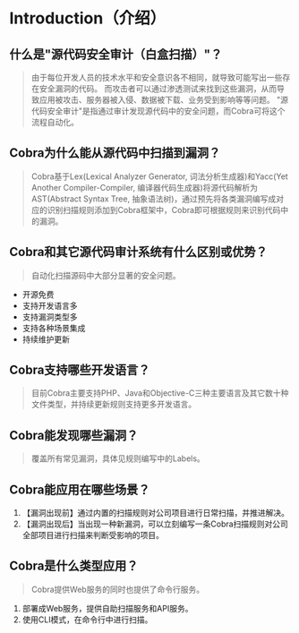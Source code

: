 # Introduction（介绍）

## 什么是"源代码安全审计（白盒扫描）"？
> 由于每位开发人员的技术水平和安全意识各不相同，就导致可能写出一些存在安全漏洞的代码。
> 而攻击者可以通过渗透测试来找到这些漏洞，从而导致应用被攻击、服务器被入侵、数据被下载、业务受到影响等等问题。
> "源代码安全审计"是指通过审计发现源代码中的安全问题，而Cobra可将这个流程自动化。

## Cobra为什么能从源代码中扫描到漏洞？
> Cobra基于Lex(Lexical Analyzer Generator, 词法分析生成器)和Yacc(Yet Another Compiler-Compiler, 编译器代码生成器)将源代码解析为AST(Abstract Syntax Tree, 抽象语法树)，通过预先将各类漏洞编写成对应的识别扫描规则添加到Cobra框架中，Cobra即可根据规则来识别代码中的漏洞。

## Cobra和其它源代码审计系统有什么区别或优势？
> 自动化扫描源码中大部分显著的安全问题。

- 开源免费
- 支持开发语言多
- 支持漏洞类型多
- 支持各种场景集成
- 持续维护更新

## Cobra支持哪些开发语言？
> 目前Cobra主要支持PHP、Java和Objective-C三种主要语言及其它数十种文件类型，并持续更新规则支持更多开发语言。

## Cobra能发现哪些漏洞？
> 覆盖所有常见漏洞，具体见规则编写中的Labels。

## Cobra能应用在哪些场景？
1. 【漏洞出现前】通过内置的扫描规则对公司项目进行日常扫描，并推进解决。
2. 【漏洞出现后】当出现一种新漏洞，可以立刻编写一条Cobra扫描规则对公司全部项目进行扫描来判断受影响的项目。

## Cobra是什么类型应用？
> Cobra提供Web服务的同时也提供了命令行服务。

1. 部署成Web服务，提供自助扫描服务和API服务。
2. 使用CLI模式，在命令行中进行扫描。